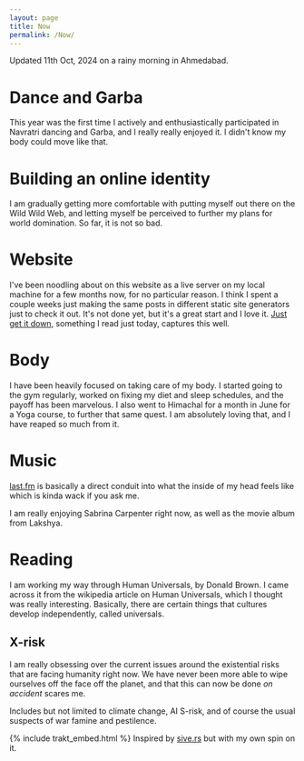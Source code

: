 ```yaml
---
layout: page
title: Now
permalink: /Now/
---
```

Updated 11th Oct, 2024 on a rainy morning in Ahmedabad.

# Dance and Garba
This year was the first time I actively and enthusiastically participated in Navratri dancing and Garba, and I really really enjoyed it. I didn't know my body could move like that. 

# Building an online identity
I am gradually getting more comfortable with putting myself out there on the Wild Wild Web, and letting myself be perceived to further my plans for world domination. So far, it is not so bad. 

# Website
I've been noodling about on this website as a live server on my local machine for a few months now, for no particular reason. I think I spent a couple weeks just making the same posts in different static site generators just to check it out. It's not done yet, but it's a great start and I love it. [Just get it down](https://darn.es/just-get-it-done/), something I read just today, captures this well. 


# Body
I have been heavily focused on taking care of my body. I started going to the gym regularly, worked on fixing my diet and sleep schedules, and the payoff has been marvelous. I also went to Himachal for a month in June for a Yoga course, to further that same quest. I am absolutely loving that, and I have reaped so much from it. 

# Music
[last.fm](https://www.last.fm/user/rudrakabir) is basically a direct conduit into what the inside of my head feels like which is kinda wack if you ask me.

I am really enjoying Sabrina Carpenter right now, as well as the movie album from Lakshya.


# Reading
I am working my way through Human Universals, by Donald Brown. I came across it from the wikipedia article on Human Universals, which I thought was really interesting. Basically, there are certain things that cultures develop independently, called universals. 



## X-risk
I am really obsessing over the current issues around the existential risks that are facing humanity right now. We have never been more able to wipe ourselves off the face off the planet, and that this can now be done _on accident_ scares me. 

Includes but not limited to climate change, AI S-risk, and of course the usual suspects of war famine and pestilence.




{% include trakt_embed.html %}
Inspired by [sive.rs](https://sive.rs/now) but with my own spin on it. 